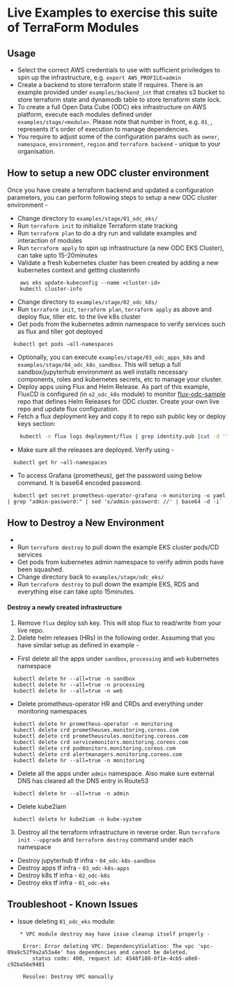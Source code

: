 # Live Examples to exercise this suite of TerraForm Modules

## Usage
- Select the correct AWS credentials to use with sufficient priviledges to spin up the infrastructure, e.g. `export AWS_PROFILE=admin`
- Create a backend to store terraform state if requires. There is an example provided under `examples/backend_int` that creates s3 bucket to store terraform state and dynamodb table to store terraform state lock. 
- To create a full Open Data Cube (ODC) eks infrastructure on AWS platform, execute each modules defined under `examples/stage/<module>`. Please note that number in front, e.g. `01_`, represents it's order of execution to manage dependencies.
- You require to adjust some of the configuration params such as `owner`, `namespace`, `environment`, `region` and `terraform backend` - unique to your organisation.

## How to setup a new ODC cluster environment
Once you have create a terraform backend and updated a configuration parameters, you can perform following steps to setup a new ODC cluster environment -
- Change directory to `examples/stage/01_odc_eks/`
- Run `terraform init` to initialize Terraform state tracking
- Run `terraform plan` to do a dry run and validate examples and interaction of modules
- Run `terraform apply` to spin up infrastructure (a new ODC EKS Cluster), can take upto 15-20minutes
- Validate a fresh kubernetes cluster has been created by adding a new kubernetes context and getting clusterinfo
```shell script
    aws eks update-kubeconfig --name <cluster-id>
    kubectl cluster-info
```
- Change directory to `examples/stage/02_odc_k8s/`
- Run `terraform init`, `terraform plan`, `terraform apply` as above and deploy flux, tiller etc. to the live k8s cluster
- Get pods from the kubernetes admin namespace to verify services such as flux and tiller got deployed
```shell script
  kubectl get pods —all-namespaces
```
- Optionally, you can execute `examples/stage/03_odc_apps_k8s` and `examples/stage/04_odc_k8s_sandbox`. This will setup a full sandbox/jupyterhub environment as well installs necessary components, roles and kubernetes secrets, etc to manage your cluster.
- Deploy apps using Flux and Helm Release. As part of this example, FluxCD is configured (in `o2_odc_k8s` module) to monitor [flux-odc-sample](https://github.com/opendatacube/flux-odc-sample) repo that defines Helm Releases for ODC cluster. Create your own live repo and update flux configuration.
- Fetch a flux deployment key and copy it to repo ssh public key or deploy keys section:
```bash
    kubectl -n flux logs deployment/flux | grep identity.pub |cut -d '"' -f2
```
- Make sure all the releases are deployed. Verify using - 
```shell script
  kubectl get hr —all-namespaces
```
- To access Grafana (prometheus), get the password using below command. It is base64 encoded password.
```shell script
  kubectl get secret prometheus-operator-grafana -n monitoring -o yaml | grep "admin-password:" | sed 's/admin-password: //' | base64 -d -i`
```

## How to Destroy a New Environment
- 
- Run `terraform destroy` to pull down the example EKS cluster pods/CD services
- Get pods from kubernetes admin namespace to verify admin pods have been squashed.
- Change directory back to `examples/stage/odc_eks/`
- Run `terraform destroy` to pull down the example EKS, RDS and everything else can take upto 15minutes.

#### Destroy a newly created infrastructure

1. Remove `flux` deploy ssh key. This will stop flux to read/write from your live repo.
2. Delete helm releases (HRs) in the following order. Assuming that you have similar setup as defined in example -
- First delete all the apps under `sandbox`, `processing` and `web` kubernetes namespace
```shell script
  kubectl delete hr --all=true -n sandbox
  kubectl delete hr --all=true -n processing
  kubectl delete hr --all=true -n web
```
- Delete prometheus-operator HR and CRDs and everything under monitoring namespaces
```shell script
  kubectl delete hr prometheus-operator -n monitoring
  kubectl delete crd prometheuses.monitoring.coreos.com
  kubectl delete crd prometheusrules.monitoring.coreos.com
  kubectl delete crd servicemonitors.monitoring.coreos.com
  kubectl delete crd podmonitors.monitoring.coreos.com
  kubectl delete crd alertmanagers.monitoring.coreos.com
  kubectl delete hr --all=true -n monitoring
```
- Delete all the apps under `admin` namespace. Also make sure external DNS has cleared all the DNS entry in Route53
```shell script
  kubectl delete hr --all=true -n admin
```
- Delete kube2iam
```shell script
  kubectl delete hr kube2iam -n kube-system
```

3. Destroy all the terraform infrastructure in reverse order. Run `terraform init --upgrade` and `terraform destroy` command under each namespace
- Destroy jupyterhub tf infra - `04_odc-k8s-sandbox`
- Destroy apps tf infra - `03_odc-k8s-apps`
- Destroy k8s tf infra - `02_odc-k8s`
- Destroy eks tf infra - `01_odc-eks`

## Troubleshoot - Known Issues 
* Issue deleting `01_odc_eks` module:
```text
    * VPC module destroy may have issue cleanup itself properly - 
    
     Error: Error deleting VPC: DependencyViolation: The vpc 'vpc-09a9c52f9a2a53a4e' has dependencies and cannot be deleted.
        status code: 400, request id: 4548f188-8f1e-4cb5-a8e8-c92ba56e9401
        
     Resolve: Destroy VPC manually
```